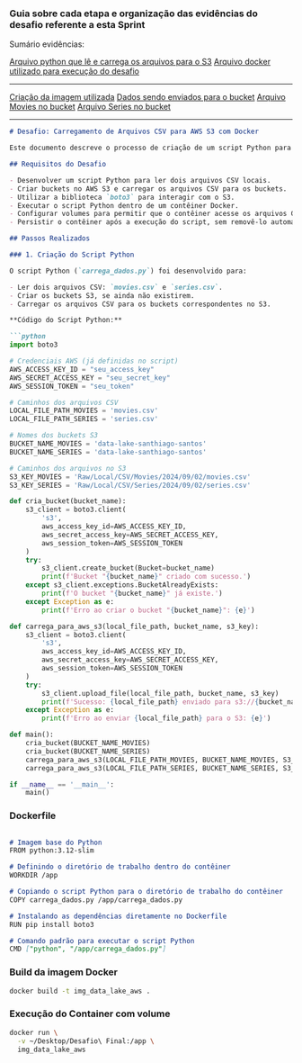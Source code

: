### Guia sobre cada etapa e organização das evidências do desafio referente a esta Sprint

Sumário evidências:

[Arquivo python que lê e carrega os arquivos para o S3](./carrega_dados.py)
[Arquivo docker utilizado para execução do desafio](./Dockerfile)

------------
[Criação da imagem utilizada](./Cria%20imagem%20definitivo.png)
[Dados sendo enviados para o bucket](./Dados%20enviados%20para%20o%20bucket.png)
[Arquivo Movies no bucket](./movies_CSV.png)
[Arquivo Series no bucket](./series_csv.png)

------------

```markdown
# Desafio: Carregamento de Arquivos CSV para AWS S3 com Docker

Este documento descreve o processo de criação de um script Python para carregar arquivos CSV locais para um bucket S3 da AWS, a configuração de um contêiner Docker para executar o script e o uso de volumes para manipulação dos arquivos CSV no contêiner.

## Requisitos do Desafio

- Desenvolver um script Python para ler dois arquivos CSV locais.
- Criar buckets no AWS S3 e carregar os arquivos CSV para os buckets.
- Utilizar a biblioteca `boto3` para interagir com o S3.
- Executar o script Python dentro de um contêiner Docker.
- Configurar volumes para permitir que o contêiner acesse os arquivos CSV localmente.
- Persistir o contêiner após a execução do script, sem removê-lo automaticamente.

## Passos Realizados

### 1. Criação do Script Python

O script Python (`carrega_dados.py`) foi desenvolvido para:

- Ler dois arquivos CSV: `movies.csv` e `series.csv`.
- Criar os buckets S3, se ainda não existirem.
- Carregar os arquivos CSV para os buckets correspondentes no S3.

**Código do Script Python:**

```python
import boto3

# Credenciais AWS (já definidas no script)
AWS_ACCESS_KEY_ID = "seu_access_key"
AWS_SECRET_ACCESS_KEY = "seu_secret_key"
AWS_SESSION_TOKEN = "seu_token"

# Caminhos dos arquivos CSV
LOCAL_FILE_PATH_MOVIES = 'movies.csv'
LOCAL_FILE_PATH_SERIES = 'series.csv'

# Nomes dos buckets S3
BUCKET_NAME_MOVIES = 'data-lake-santhiago-santos'
BUCKET_NAME_SERIES = 'data-lake-santhiago-santos'

# Caminhos dos arquivos no S3
S3_KEY_MOVIES = 'Raw/Local/CSV/Movies/2024/09/02/movies.csv'
S3_KEY_SERIES = 'Raw/Local/CSV/Series/2024/09/02/series.csv'

def cria_bucket(bucket_name):
    s3_client = boto3.client(
        's3',
        aws_access_key_id=AWS_ACCESS_KEY_ID,
        aws_secret_access_key=AWS_SECRET_ACCESS_KEY,
        aws_session_token=AWS_SESSION_TOKEN
    )
    try:
        s3_client.create_bucket(Bucket=bucket_name)
        print(f'Bucket "{bucket_name}" criado com sucesso.')
    except s3_client.exceptions.BucketAlreadyExists:
        print(f'O bucket "{bucket_name}" já existe.')
    except Exception as e:
        print(f'Erro ao criar o bucket "{bucket_name}": {e}')

def carrega_para_aws_s3(local_file_path, bucket_name, s3_key):
    s3_client = boto3.client(
        's3',
        aws_access_key_id=AWS_ACCESS_KEY_ID,
        aws_secret_access_key=AWS_SECRET_ACCESS_KEY,
        aws_session_token=AWS_SESSION_TOKEN
    )
    try:
        s3_client.upload_file(local_file_path, bucket_name, s3_key)
        print(f'Sucesso: {local_file_path} enviado para s3://{bucket_name}/{s3_key}')
    except Exception as e:
        print(f'Erro ao enviar {local_file_path} para o S3: {e}')

def main():
    cria_bucket(BUCKET_NAME_MOVIES)
    cria_bucket(BUCKET_NAME_SERIES)
    carrega_para_aws_s3(LOCAL_FILE_PATH_MOVIES, BUCKET_NAME_MOVIES, S3_KEY_MOVIES)
    carrega_para_aws_s3(LOCAL_FILE_PATH_SERIES, BUCKET_NAME_SERIES, S3_KEY_SERIES)

if __name__ == '__main__':
    main()

```


### Dockerfile

```markdown

# Imagem base do Python
FROM python:3.12-slim

# Definindo o diretório de trabalho dentro do contêiner
WORKDIR /app

# Copiando o script Python para o diretório de trabalho do contêiner
COPY carrega_dados.py /app/carrega_dados.py

# Instalando as dependências diretamente no Dockerfile
RUN pip install boto3

# Comando padrão para executar o script Python
CMD ["python", "/app/carrega_dados.py"]

```

### Build da imagem Docker

```bash
docker build -t img_data_lake_aws .

```
### Execução do Container com volume

```bash
docker run \
  -v ~/Desktop/Desafio\ Final:/app \
  img_data_lake_aws

```

